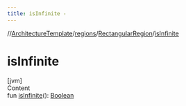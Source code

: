 ```yaml
---
title: isInfinite -
---
```

//[ArchitectureTemplate](../../index.md)/[regions](../index.md)/[RectangularRegion](index.md)/[isInfinite](is-infinite.md)



# isInfinite  
[jvm]  
Content  
fun [isInfinite](is-infinite.md)(): [Boolean](https://kotlinlang.org/api/latest/jvm/stdlib/kotlin/-boolean/index.html)  



